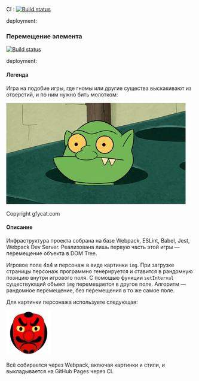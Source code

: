 CI :
[![Build status](https://ci.appveyor.com/api/projects/status/appcm1xa7336b46e?svg=true)](https://ci.appveyor.com/project/EvgeniyPryanichnikov/ahj-dom-test)

deployment:
### Перемещение элемента

[![Build status](https://ci.appveyor.com/api/projects/status/ym1tnda9jkg1ki9b?svg=true)](https://ci.appveyor.com/project/EvgeniyPryanichnikov/ahj-dom-t447b)

deployment:
#### Легенда

Игра на подобие игры, где гномы или другие существа выскакивают из отверстий, и по ним нужно бить молотком:

![](./src/img/GracefulMiniatureBustard-small.gif)

Copyright gfycat.com

#### Описание

Инфраструктура проекта собрана на базе Webpack, ESLint, Babel, Jest, Webpack Dev Server.
Реализована лишь первую часть этой игры — перемещение объекта в DOM Tree.

Игровое поле 4x4 и персонаж в виде картинки `img`. При загрузке страницы персонаж программно генерируется и ставится в рандомную позицию внутри игрового поля. С помощью функции `setInterval`  существующий объект `img` перемещается в другое поле. Алгоритм — рандомное перемещение, без перемещения в то же самое поле.

Для картинки персонажа используете следующая:

![](./src/img/goblin.png)


Всё собирается через Webpack, включая картинки и стили, и выкладывается на GitHub Pages через CI.